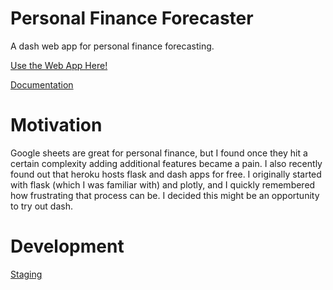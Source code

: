 # Personal Finance Forecaster

A dash web app for personal finance forecasting.

[Use the Web App Here!](https://personal-finance-forecaster.herokuapp.com/)

[Documentation](https://personal-finance-forecaster.readthedocs.io/en/latest/)

# Motivation

Google sheets are great for personal finance, but I found once they
hit a certain complexity adding additional features became a pain.
I also recently found out that heroku hosts flask and dash apps for
free.  I originally started with flask (which I was familiar with)
and plotly, and I quickly remembered how frustrating that process
can be.  I decided this might be an opportunity to try out dash. 

# Development

[Staging](https://afternoon-bastion-15215.herokuapp.com/)